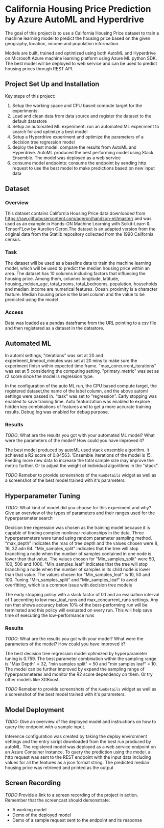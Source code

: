 # California Housing Price Prediction by Azure AutoML and Hyperdrive

The goal of this project is to use a California Housing Price dataset to train a machine learning model to predict the housing price based on the given geography, location, income and population information.

Models are built, trained and optimized using both AutoML and Hyperdrive on Microsoft Azure machine learning platform using Azure ML python SDK. The best model will be deployed to web service and can be used to predict housing prices through REST API.

## Project Set Up and Installation

Key steps of this project:
1) Setup the working space and CPU based compute target for the experiments.   
2) Load and clean data from data source and register the dataset to the default datastore
3) Setup an automated ML experiment: run an automated ML experiment to search for and optimize a best model
4) Setup a Hyperdrive experiment and optimize the parameters of a decision tree regression model
5) deploy the best model: compare the results from AutoML and Hyperdrive. AutoML produced the best performing model using Stack Ensemble. The model was deployed as a web service 
6) consume model endpoints: consume the endpoint by sending http request to use the best model to make predictions based on new input data

## Dataset


### Overview

This dataset contains California Housing Price data downloaded from https://raw.githubusercontent.com/ageron/handson-ml/master/ and was used as an example in Hands-ON Machine Learning with Scikit-Learn & TensorFLow by Aurelien Geron.The dataset is an adapted version from the original data from the Statlib repository collected from the 1990 California census.

### Task

The dataset will be used as a baseline data to train the machine learning model, which will be used to predict the median housing price within an area. 
The dataset has 10 columns including factors that influecing the housing price. Among them, columns longitude, latitude, housing_mdeian_age, total_rooms, total_bedrooms, population, households and median_income are numerical features. Ocean_proximity is a character feature. Median housing price is the label column and the value to be predicted using the model

### Access

Data was loaded as a pandas dataframe from the URL pointing to a csv file and then registered as a dataset in the datastore.

## Automated ML

In automl settings, "iterations" was set at 20 and experiment_timeout_minutes was set at 20 mins to make sure the experiment finish within expected time frame. "max_concurrent_iterations" was set at 5 considering the computing setting. "primary_metric" was set as r2 score since the model is regression type.

In the configuration of the auto ML run, the CPU based compute target, the registered dataset,the name of the label column, and the above automl settings were passed in. "task" was set to "regression". Early stopping was enabled to save training time. Auto featurization was enabled to explore hidden key combinations of features and to get a more accurate training results. Debug log was enabled for debug purpose. 

### Results
*TODO*: What are the results you got with your automated ML model? What were the parameters of the model? How could you have improved it?

The best model produced by autoML used stack ensemble algorithm. It achieved a R2 score of 0.84563. 'Ensemble_iterations of the model is 15. Feeding more new data to increase the total sample size may improve the metric further. Or to adjust the weight of individual algorithms in the "stack".

*TODO* Remeber to provide screenshots of the `RunDetails` widget as well as a screenshot of the best model trained with it's parameters.

## Hyperparameter Tuning
*TODO*: What kind of model did you choose for this experiment and why? Give an overview of the types of parameters and their ranges used for the hyperparameter search

Decision tree regression was chosen as the training model because it is capable of finding complex nonlinear relationships in the data. Three hyperparameters were tuned using random parameter sampling method. "max_depth" indicates the max of tree depth and the values chosen were 8, 16, 32 adn 64. "Min_samples_split" indicates that the tree will stop branching a node when the number of samples contained in one node is lower than that value. The values chosen for "Min_samples_split" were 50, 100, 500 and 1000. "Min_samples_leaf" indicates that the tree will stop branching a node when the number of samples in its child node is lower than that value. The values chosen for "Min_samples_leaf" is 10, 50 and 100. Tuning "Min_samples_split" and "Min_samples_leaf" to avoid overfitting, which is a common issue with decision tree models

The early stopping policy with a slack factor of 0.1 and an evaluation interval of 1 according to low max_toal_runs and max_concurrent_runs settings. Any run that shows accuracy below 10% of the best-performing run will be terminated and this policy will evaluated on every run. This will help save time of executing the low-performance runs

### Results
*TODO*: What are the results you got with your model? What were the parameters of the model? How could you have improved it?

The best decision tree regression model optimized by hyperparameter tuning is 0.759. The best parameter combination within the sampling range is "Max Depth" = 32, "min samples split" = 50 and "min samples leaf" = 10. The model can be further improved by expand the sampling range of hyperparameteres and monitor the R2 score dependency on them. Or try other models like XGBoost.

*TODO* Remeber to provide screenshots of the `RunDetails` widget as well as a screenshot of the best model trained with it's parameters.

## Model Deployment
*TODO*: Give an overview of the deployed model and instructions on how to query the endpoint with a sample input.

Inference configuration was created by taking the deploy environment settings and the entry script downloaded from the best run produced by autoML. The registered model was deployed as a web service endpoint on an Azure Container Instance. To query the prediction using the model, a http request was sent to the REST endpoint with the input data including values for all the features as a json format string. The predicted median housing price was retrieved and printed as the output 

## Screen Recording
*TODO* Provide a link to a screen recording of the project in action. Remember that the screencast should demonstrate:
- A working model
- Demo of the deployed  model
- Demo of a sample request sent to the endpoint and its response
